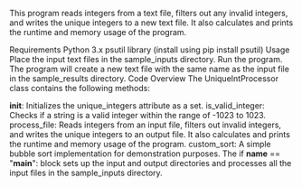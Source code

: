 This program reads integers from a text file, filters out any invalid integers, and writes the unique integers to a new text file. It also calculates and prints the runtime and memory usage of the program.

Requirements
Python 3.x
psutil library (install using pip install psutil)
Usage
Place the input text files in the sample_inputs directory.
Run the program.
The program will create a new text file with the same name as the input file in the sample_results directory.
Code Overview
The UniqueIntProcessor class contains the following methods:

__init__: Initializes the unique_integers attribute as a set.
is_valid_integer: Checks if a string is a valid integer within the range of -1023 to 1023.
process_file: Reads integers from an input file, filters out invalid integers, and writes the unique integers to an output file. It also calculates and prints the runtime and memory usage of the program.
custom_sort: A simple bubble sort implementation for demonstration purposes.
The if __name__ == "__main__": block sets up the input and output directories and processes all the input files in the sample_inputs directory.

